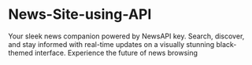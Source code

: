 # News-Site-using-API
Your sleek news companion powered by NewsAPI key. Search, discover, and stay informed with real-time updates on a visually stunning black-themed interface. Experience the future of news browsing
 

